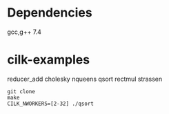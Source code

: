 # Dependencies
gcc,g++ 7.4

# cilk-examples
reducer_add cholesky nqueens qsort rectmul strassen

```
git clone 
make
CILK_NWORKERS=[2-32] ./qsort
```
